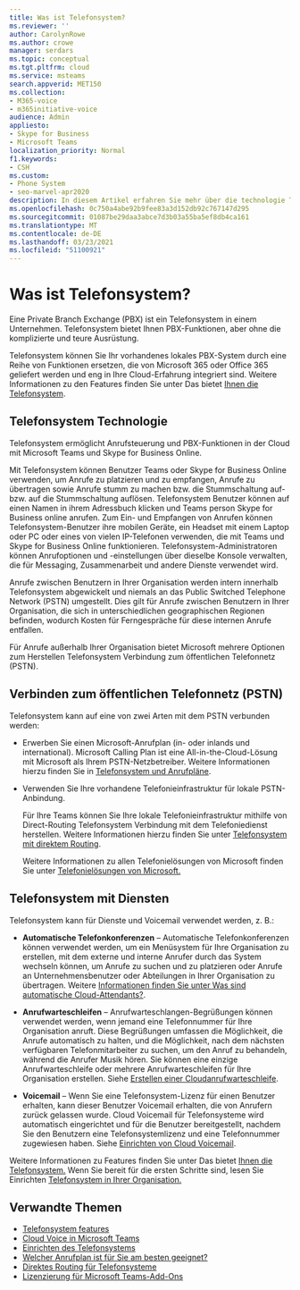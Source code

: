 ```yaml
---
title: Was ist Telefonsystem?
ms.reviewer: ''
author: CarolynRowe
ms.author: crowe
manager: serdars
ms.topic: conceptual
ms.tgt.pltfrm: cloud
ms.service: msteams
search.appverid: MET150
ms.collection:
- M365-voice
- m365initiative-voice
audience: Admin
appliesto:
- Skype for Business
- Microsoft Teams
localization_priority: Normal
f1.keywords:
- CSH
ms.custom:
- Phone System
- seo-marvel-apr2020
description: In diesem Artikel erfahren Sie mehr über die technologie Telefonsystem in Microsoft 365 und Office 365.
ms.openlocfilehash: 0c750a4abe92b9fee83a3d152db92c767147d295
ms.sourcegitcommit: 01087be29daa3abce7d3b03a55ba5ef8db4ca161
ms.translationtype: MT
ms.contentlocale: de-DE
ms.lasthandoff: 03/23/2021
ms.locfileid: "51100921"
---
```

# <a name="what-is-phone-system"></a>Was ist Telefonsystem?

Eine Private Branch Exchange (PBX) ist ein Telefonsystem in einem Unternehmen. Telefonsystem bietet Ihnen PBX-Funktionen, aber ohne die komplizierte und teure Ausrüstung. 

Telefonsystem können Sie Ihr vorhandenes lokales PBX-System durch eine Reihe von Funktionen ersetzen, die von Microsoft 365 oder Office 365 geliefert werden und eng in Ihre Cloud-Erfahrung integriert sind. Weitere Informationen zu den Features finden Sie unter Das bietet [Ihnen die Telefonsystem](here-s-what-you-get-with-phone-system.md).

## <a name="phone-system-technology"></a>Telefonsystem Technologie

Telefonsystem ermöglicht Anrufsteuerung und PBX-Funktionen in der Cloud mit Microsoft Teams und Skype for Business Online. 
  
Mit Telefonsystem können Benutzer Teams oder Skype for Business Online verwenden, um Anrufe zu platzieren und zu empfangen, Anrufe zu übertragen sowie Anrufe stumm zu machen bzw. die Stummschaltung auf- bzw. auf die Stummschaltung auflösen. Telefonsystem Benutzer können auf einen Namen in ihrem Adressbuch klicken und Teams person Skype for Business online anrufen. Zum Ein- und Empfangen von Anrufen können Telefonsystem-Benutzer ihre mobilen Geräte, ein Headset mit einem Laptop oder PC oder eines von vielen IP-Telefonen verwenden, die mit Teams und Skype for Business Online funktionieren. Telefonsystem-Administratoren können Anrufoptionen und -einstellungen über dieselbe Konsole verwalten, die für Messaging, Zusammenarbeit und andere Dienste verwendet wird.
  
Anrufe zwischen Benutzern in Ihrer Organisation werden intern innerhalb Telefonsystem abgewickelt und niemals an das Public Switched Telephone Network (PSTN) umgestellt. Dies gilt für Anrufe zwischen Benutzern in Ihrer Organisation, die sich in unterschiedlichen geographischen Regionen befinden, wodurch Kosten für Ferngespräche für diese internen Anrufe entfallen.

Für Anrufe außerhalb Ihrer Organisation bietet Microsoft mehrere Optionen zum Herstellen Telefonsystem Verbindung zum öffentlichen Telefonnetz (PSTN).

## <a name="connect-to-the-public-switched-telephone-network-pstn"></a>Verbinden zum öffentlichen Telefonnetz (PSTN)
  
Telefonsystem kann auf eine von zwei Arten mit dem PSTN verbunden werden:
  
- Erwerben Sie einen Microsoft-Anrufplan (in- oder inlands und international). Microsoft Calling Plan ist eine All-in-the-Cloud-Lösung mit Microsoft als Ihrem PSTN-Netzbetreiber. Weitere Informationen hierzu finden Sie in [Telefonsystem und Anrufpläne](calling-plan-landing-page.md).

- Verwenden Sie Ihre vorhandene Telefonieinfrastruktur für lokale PSTN-Anbindung.

  Für Ihre Teams können Sie Ihre lokale Telefonieinfrastruktur mithilfe von Direct-Routing Telefonsystem Verbindung mit dem Telefoniedienst herstellen. Weitere Informationen hierzu finden Sie unter [Telefonsystem mit direktem Routing](direct-routing-landing-page.md).

  Weitere Informationen zu allen Telefonielösungen von Microsoft finden Sie unter [Telefonielösungen von Microsoft.](/SkypeForBusiness/hybrid/msft-telephony-solutions)


## <a name="phone-system-with-services"></a>Telefonsystem mit Diensten

 Telefonsystem kann für Dienste und Voicemail verwendet werden, z. B.:

- **Automatische Telefonkonferenzen** – Automatische Telefonkonferenzen können verwendet werden, um ein Menüsystem für Ihre Organisation zu erstellen, mit dem externe und interne Anrufer durch das System wechseln können, um Anrufe zu suchen und zu platzieren oder Anrufe an Unternehmensbenutzer oder Abteilungen in Ihrer Organisation zu übertragen. Weitere [Informationen finden Sie unter Was sind automatische Cloud-Attendants?](what-are-phone-system-auto-attendants.md).

- **Anrufwarteschleifen** – Anrufwarteschlangen-Begrüßungen können verwendet werden, wenn jemand eine Telefonnummer für Ihre Organisation anruft. Diese Begrüßungen umfassen die Möglichkeit, die Anrufe automatisch zu halten, und die Möglichkeit, nach dem nächsten verfügbaren Telefonmitarbeiter zu suchen, um den Anruf zu behandeln, während die Anrufer Musik hören. Sie können eine einzige Anrufwarteschleife oder mehrere Anrufwarteschleifen für Ihre Organisation erstellen. Siehe [Erstellen einer Cloudanrufwarteschleife](create-a-phone-system-call-queue.md).

- **Voicemail** – Wenn Sie eine Telefonsystem-Lizenz für einen Benutzer erhalten, kann dieser Benutzer Voicemail erhalten, die von Anrufern zurück gelassen wurde. Cloud Voicemail für Telefonsysteme wird automatisch eingerichtet und für die Benutzer bereitgestellt, nachdem Sie den Benutzern eine Telefonsystemlizenz und eine Telefonnummer zugewiesen haben. Siehe [Einrichten von Cloud Voicemail](set-up-phone-system-voicemail.md).

Weitere Informationen zu Features finden Sie unter Das bietet [Ihnen die Telefonsystem.](here-s-what-you-get-with-phone-system.md) Wenn Sie bereit für die ersten Schritte sind, lesen Sie Einrichten [Telefonsystem in Ihrer Organisation.](setting-up-your-phone-system.md)

## <a name="related-topics"></a>Verwandte Themen

- [Telefonsystem features](here-s-what-you-get-with-phone-system.md)
- [Cloud Voice in Microsoft Teams](cloud-voice-landing-page.md)
- [Einrichten des Telefonsystems](setting-up-your-phone-system.md)
- [Welcher Anrufplan ist für Sie am besten geeignet?](calling-plan-landing-page.md)
- [Direktes Routing für Telefonsysteme](direct-routing-landing-page.md)
- [Lizenzierung für Microsoft Teams-Add-Ons](./teams-add-on-licensing/microsoft-teams-add-on-licensing.md)